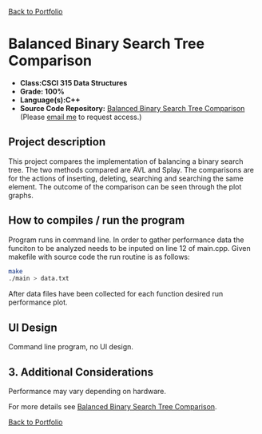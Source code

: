 [Back to Portfolio](./)

Balanced Binary Search Tree Comparison
===============

-   **Class:CSCI 315 Data Structures** 
-   **Grade: 100%**
-   **Language(s):C++**
-   **Source Code Repository:** [Balanced Binary Search Tree Comparison](https://github.com/Kaigan90/Binary-Tree-Balance-Performance)  
    (Please [email me](mailto:jwood11190@gmail.com?subject=GitHub%20Access) to request access.)

## Project description
This project compares the implementation of balancing a binary search tree.  The two methods compared are AVL and Splay.  The comparisons are for the actions of inserting, deleting, searching and searching the same element.  The outcome of the comparison can be seen through the plot graphs. 

## How to compiles / run the program

Program runs in command line.  In order to gather performance data the funciton to be analyzed needs to be inputed on line 12 of main.cpp.  Given makefile with source code the run routine is as follows:
```bash
make
./main > data.txt
```
After data files have been collected for each function desired run performance plot.

## UI Design

Command line program, no UI design.

## 3. Additional Considerations
Performance may vary depending on hardware.

For more details see [Balanced Binary Search Tree Comparison](https://github.com/Kaigan90/Binary-Tree-Balance-Performance).

[Back to Portfolio](./)
